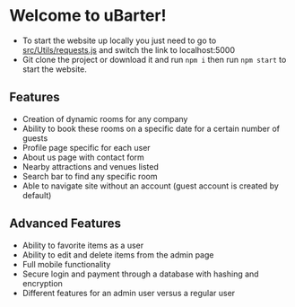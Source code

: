 # Welcome to uBarter!
- To start the website up locally you just need to go to [src/Utils/requests.js](https://github.com/RogerRandomDev/reactfinal/blob/main/src/Utils/requests.js)  and switch the link to localhost:5000
- Git clone the project or download it and run `npm i` then run `npm start` to start the website.
## Features
- Creation of dynamic rooms for any company
- Ability to book these rooms on a specific date for a certain number of guests
- Profile page specific for each user
- About us page with contact form
- Nearby attractions and venues listed
- Search bar to find any specific room
- Able to navigate site without an account (guest account is created by default)
## Advanced Features
- Ability to favorite items as a user
- Ability to edit and delete items from the admin page
- Full mobile functionality
- Secure login and payment through a database with hashing and encryption
- Different features for an admin user versus a regular user
